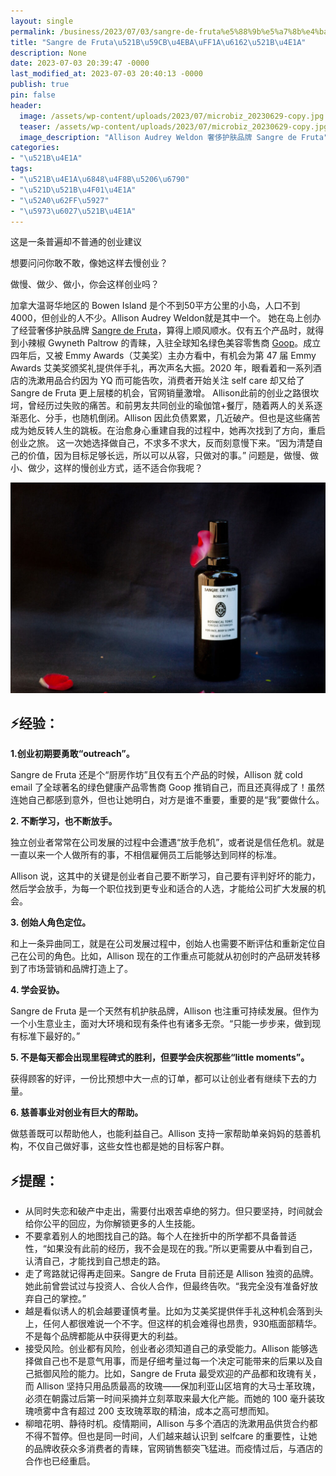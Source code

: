 ```yaml
---
layout: single
permalink: /business/2023/07/03/sangre-de-fruta%e5%88%9b%e5%a7%8b%e4%ba%ba%ef%bc%9a%e6%85%a2%e5%88%9b%e4%b8%9a/
title: "Sangre de Fruta\u521B\u59CB\u4EBA\uFF1A\u6162\u521B\u4E1A"
description: None
date: 2023-07-03 20:39:47 -0000
last_modified_at: 2023-07-03 20:40:13 -0000
publish: true
pin: false
header:
  image: /assets/wp-content/uploads/2023/07/microbiz_20230629-copy.jpg
  teaser: /assets/wp-content/uploads/2023/07/microbiz_20230629-copy.jpg
  image_description: "Allison Audrey Weldon 奢侈护肤品牌 Sangre de Fruta"
categories:
- "\u521B\u4E1A"
tags:
- "\u521B\u4E1A\u6848\u4F8B\u5206\u6790"
- "\u521D\u521B\u4F01\u4E1A"
- "\u52A0\u62FF\u5927"
- "\u5973\u6027\u521B\u4E1A"
---
```

这是一条普遍却不普通的创业建议

想要问问你敢不敢，像她这样去慢创业？

做慢、做少、做小，你会这样创业吗？

加拿大温哥华地区的 Bowen Island 是个不到50平方公里的小岛，人口不到4000，但创业的人不少。Allison Audrey Weldon就是其中一个。 她在岛上创办了经营奢侈护肤品牌 [Sangre de Fruta](https://www.sangredefruta.com)，算得上顺风顺水。仅有五个产品时，就得到小辣椒 Gwyneth Paltrow 的青睐，入驻全球知名绿色美容零售商 [Goop](https://goop.com)。成立四年后，又被 Emmy Awards（艾美奖）主办方看中，有机会为第 47 届 Emmy Awards 艾美奖颁奖礼提供伴手礼，再次声名大振。2020 年，眼看着和一系列酒店的洗漱用品合约因为 YQ 而可能告吹，消费者开始关注 self care 却又给了 Sangre de Fruta 更上层楼的机会，官网销量激增。 Allison此前的创业之路很坎坷，曾经历过失败的痛苦。和前男友共同创业的瑜伽馆+餐厅，随着两人的关系逐渐恶化、分手，也随机倒闭。Allison 因此负债累累，几近破产。但也是这些痛苦成为她反转人生的跳板。在治愈身心重建自我的过程中，她再次找到了方向，重启创业之旅。 这一次她选择做自己，不求多不求大，反而刻意慢下来。“因为清楚自己的价值，因为目标足够长远，所以可以从容，只做对的事。” 问题是，做慢、做小、做少，这样的慢创业方式，适不适合你我呢？

![](/assets/wp-content/uploads/2023/07/sangre-de-fruta-rose-no1-1024x683.jpg)

## ⚡经验：

**1.创业初期要勇敢“outreach”。**

Sangre de Fruta 还是个“厨房作坊”且仅有五个产品的时候，Allison 就 cold email 了全球著名的绿色健康产品零售商 Goop 推销自己，而且还真得成了！虽然连她自己都感到意外，但也让她明白，对方是谁不重要，重要的是“我”要做什么。

**2\. 不断学习，也不断放手。**

独立创业者常常在公司发展的过程中会遭遇“放手危机”，或者说是信任危机。就是一直以来一个人做所有的事，不相信雇佣员工后能够达到同样的标准。

Allison 说，这其中的关键是创业者自己要不断学习，自己要有评判好坏的能力，然后学会放手，为每一个职位找到更专业和适合的人选，才能给公司扩大发展的机会。

**3\. 创始人角色定位。**

和上一条异曲同工，就是在公司发展过程中，创始人也需要不断评估和重新定位自己在公司的角色。比如，Allison 现在的工作重点可能就从初创时的产品研发转移到了市场营销和品牌打造上了。

**4\. 学会妥协。**

Sangre de Fruta 是一个天然有机护肤品牌，Allison 也注重可持续发展。但作为一个小生意业主，面对大环境和现有条件也有诸多无奈。“只能一步步来，做到现有标准下最好的。”

**5\. 不是每天都会出现里程碑式的胜利，但要学会庆祝那些“little moments”。**

获得顾客的好评，一份比预想中大一点的订单，都可以让创业者有继续下去的力量。

**6\. 慈善事业对创业有巨大的帮助。**

做慈善既可以帮助他人，也能利益自己。Allison 支持一家帮助单亲妈妈的慈善机构，不仅自己做好事，这些女性也都是她的目标客户群。

## ⚡提醒：

* 从同时失恋和破产中走出，需要付出艰苦卓绝的努力。但只要坚持，时间就会给你公平的回应，为你解锁更多的人生技能。
* 不要拿着别人的地图找自己的路。每个人在挫折中的所学都不具备普适性，“如果没有此前的经历，我不会是现在的我。”所以更需要从中看到自己，认清自己，才能找到自己想走的路。
* 走了弯路就记得再走回来。Sangre de Fruta 目前还是 Allison 独资的品牌。她此前曾尝试过与投资人、合伙人合作，但最终告吹。“我完全没有准备好放弃自己的掌控。”
* 越是看似诱人的机会越要谨慎考量。比如为艾美奖提供伴手礼这种机会落到头上，任何人都很难说一个不字。但这样的机会难得也昂贵，930瓶面部精华。不是每个品牌都能从中获得更大的利益。
* 接受风险。创业都有风险，创业者必须知道自己的承受能力。Allison 能够选择做自己也不是意气用事，而是仔细考量过每一个决定可能带来的后果以及自己抵御风险的能力。比如，Sangre de Fruta 最受欢迎的产品都和玫瑰有关，而 Allison 坚持只用品质最高的玫瑰——保加利亚山区培育的大马士革玫瑰，必须在朝露过后第一时间采摘并立刻萃取来最大化产能。而她的 100 毫升装玫瑰喷雾中含有超过 200 支玫瑰萃取的精油，成本之高可想而知。
* 柳暗花明、静待时机。疫情期间，Allison 与多个酒店的洗漱用品供货合约都不得不暂停。但也是同一时间，人们越来越认识到 selfcare 的重要性，让她的品牌收获众多消费者的青睐，官网销售额突飞猛进。而疫情过后，与酒店的合作也已经重启。
